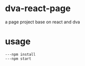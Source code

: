 # dva-react-page
a page project base on react and dva


# usage
```
---npm install
---npm start
```

